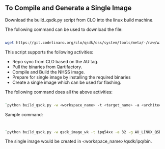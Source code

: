 ## To Compile and Generate a Single Image

Download the build_qsdk.py script from CLO into the linux build machine.


The following command can be used to download the file:
```bash

wget https://git.codelinaro.org/clo/qsdk/oss/system/tools/meta/-/raw/win.platform_tools.1.0.r29/scripts/build_qsdk.py`

```
This script supports the following activities:
-	Repo sync from CLO based on the AU tag. 
-	Pull the binaries from Qartifactory.
-	Compile and Build the NHSS image.
-	Prepare for single image by installing the required binaries 
-	Create a single image which can be used for flashing. 

The following command does all the above activities:
```bash

`python build_qsdk.py -w <workspace_name> -t <target_name> -a <architecture bit 32|64> -g {<AU tag> <Qartificatory version> -b -p`

```


Sample command:
```bash


`python build_qsdk.py -w qsdk_image_wk -t ipq54xx -a 32 -g AU_LINUX_QSDK_NHSS.QSDK.13.0.5_TARGET_ALL.13.05.638.431.628 r13.0_00005.0 -b -p`


```

The single image would be created in <workspace_name>/qsdk/ipq/bin. 
